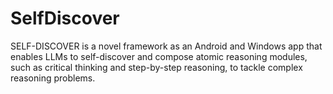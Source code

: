 # SelfDiscover
 SELF-DISCOVER is a novel framework as an Android and Windows app that enables LLMs to self-discover and compose atomic reasoning modules, such as critical thinking and step-by-step reasoning, to tackle complex reasoning problems.
